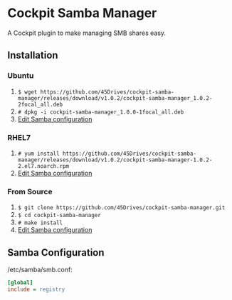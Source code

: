 # Cockpit Samba Manager
A Cockpit plugin to make managing SMB shares easy.

## Installation
### Ubuntu
1. `$ wget https://github.com/45Drives/cockpit-samba-manager/releases/download/v1.0.2/cockpit-samba-manager_1.0.2-2focal_all.deb`
1. `# dpkg -i cockpit-samba-manager_1.0.0-1focal_all.deb`
1. [Edit Samba configuration](#samba-configuration)
### RHEL7
1. `# yum install https://github.com/45Drives/cockpit-samba-manager/releases/download/v1.0.2/cockpit-samba-manager-1.0.2-2.el7.noarch.rpm`
1. [Edit Samba configuration](#samba-configuration)
### From Source
1. `$ git clone https://github.com/45Drives/cockpit-samba-manager.git`
1. `$ cd cockpit-samba-manager`
1. `# make install`
1. [Edit Samba configuration](#samba-configuration)

## Samba Configuration
/etc/samba/smb.conf:
```ini
[global]
include = registry
```
